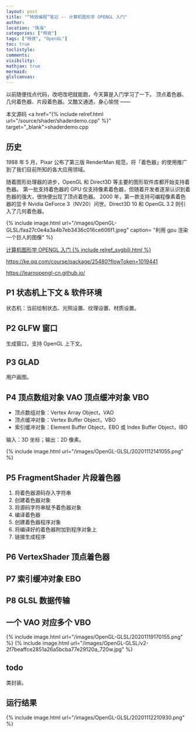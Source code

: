 ```yaml
---
layout: post
title: "“特效编程”笔记 -- 计算机图形学 OPENGL 入门"
author:
location: "珠海"
categories: ["特效"]
tags: ["特效", "OpenGL"]
toc: true
toclistyle:
comments:
visibility:
mathjax: true
mermaid:
glslcanvas:
---
```


以前随便找点代码，改吧改吧就能跑，今天算是入门学习了一下。
顶点着色器、几何着色器、片段着色器。又酷又通透，身心愉悦 ——

本文源码 <a href="{% include relref.html url="/source/shader/shaderdemo.cpp" %}" target="_blank">shaderdemo.cpp</a>


## 历史

1988 年 5 月，Pixar 公布了第三版 RenderMan 规范，将「着色器」的使用推广到了我们目前所知的各大应用领域。

随着图形处理器的进步，OpenGL 和 Direct3D 等主要的图形软件库都开始支持着色器。
第一批支持着色器的 GPU 仅支持像素着色器，但随着开发者逐渐认识到着色器的强大，很快便出现了顶点着色器。
2000 年，第一款支持可编程像素着色器的显卡 Nvidia GeForce 3（NV20）问世。Direct3D 10 和 OpenGL 3.2 则引入了几何着色器。

{% include image.html url="/images/OpenGL-GLSL/faa27c0e4a3a4b7eb3436c016ce606f1.jpeg"
caption= "利用 gpu 渲染一个巨人的图像" %}

[计算机图形学 OPENGL 入门 {% include relref_svgbili.html %}](https://www.bilibili.com/video/BV1px41197A5)

<https://ke.qq.com/course/package/25480?flowToken=1019441>

<https://learnopengl-cn.github.io/>


## P1 状态机上下文 & 软件环境

状态机：当前绘制状态、光照设置、纹理设置、材质设置。


## P2 GLFW 窗口

生成窗口，支持 OpenGL 上下文。


## P3 GLAD

用户画图。


## P4 顶点数组对象 VAO 顶点缓冲对象 VBO

* 顶点数组对象：Vertex Array Object，VAO
* 顶点缓冲对象：Vertex Buffer Object，VBO
* 索引缓冲对象：Element Buffer Object，EBO 或 Index Buffer Object，IBO

输入：3D 坐标；输出：2D 像素。

{% include image.html url="/images/OpenGL-GLSL/20201112141055.png" %}


## P5 FragmentShader 片段着色器

1. 将着色器源码存入字符串
2. 创建着色器对象
3. 将源码字符串赋予着色器对象
4. 编译着色器
5. 创建着色器程序对象
6. 将编译好的着色器附加到程序对象上
7. 链接生成程序


## P6 VertexShader 顶点着色器


## P7 索引缓冲对象 EBO


## P8 GLSL 数据传输


## 一个 VAO 对应多个 VBO

{% include image.html url="/images/OpenGL-GLSL/20201119170155.png" %}
{% include image.html url="/images/OpenGL-GLSL/v2-2f7beaffce2851a26a5bcba77e29120a_720w.jpg" %}


## todo

类封装。


## 运行结果

{% include image.html url="/images/OpenGL-GLSL/20201112210930.png" %}
